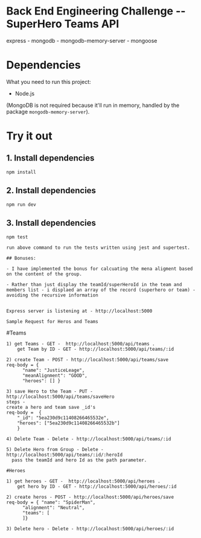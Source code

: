 # Back End Engineering Challenge -- SuperHero Teams API
 express - mongodb - mongodb-memory-server - mongoose

# Dependencies
What you need to run this project:
- Node.js

(MongoDB is not required because it'll run in memory, handled by the package `mongodb-memory-server`).

# Try it out
## 1. Install dependencies
```
npm install
```
## 2. Install dependencies
```
npm run dev
```
## 3. Install dependencies
```
npm test

run above command to run the tests written using jest and supertest.

## Bonuses:

- I have implemented the bonus for calcuating the mena aligment based on the content of the group. 

- Rather than just display the teamId/superHeroId in the team and members list - i displaed an array of the record (superhero or team) - avoiding the recursive information


Express server is listening at - http://localhost:5000

Sample Request for Heros and Teams
````
#Teams
````` 
1) get Teams - GET -  http://localhost:5000/api/teams .
    get Team by ID - GET - http://localhost:5000/api/teams/:id

2) create Team - POST - http://localhost:5000/api/teams/save
req-body = {
      "name": "JusticeLeage",
      "meanAlignment": "GOOD",
      "heroes": [] }

3) save Hero to the Team - PUT -  http://localhost:5000/api/teams/saveHero
steps -
create a hero and team save _id's
req-body =  {
	"_id": "5ea230d9c11408266465532e",
	"heroes": ["5ea230d9c11408266465532b"]
    }

4) Delete Team - Delete - http://localhost:5000/api/teams/:id

5) Delete Hero from Group - Delete - http://localhost:5000/api/teams/:id/:heroId
  pass the teamId and hero Id as the path parameter.

#Heroes

1) get heroes - GET -  http://localhost:5000/api/heroes .
    get hero by ID - GET - http://localhost:5000/api/heroes/:id

2) create heros - POST - http://localhost:5000/api/heroes/save
req-body = { "name": "SpiderMan",
      "alignment": "Neutral",
      "teams": [
      ]}

3) Delete hero - Delete - http://localhost:5000/api/heroes/:id
